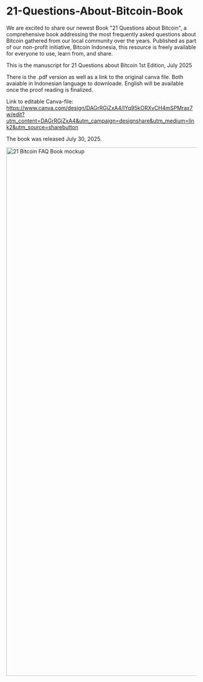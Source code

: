 # 21-Questions-About-Bitcoin-Book
We are excited to share our newest Book "21 Questions about Bitcoin", a comprehensive book addressing the most frequently asked questions about Bitcoin gathered from our local community over the years. Published as part of our non-profit initiative, Bitcoin Indonesia, this resource is freely available for everyone to use, learn from, and share.

This is the manuscript for 21 Questions about Bitcoin
1st Edition, July 2025

There is the .pdf version as well as a link to the original canva file. Both avaiable in Indonesian language to downloade.
English will be available once the proof reading is finalized.

Link to editable Canva-file: https://www.canva.com/design/DAGrRGjZxA4/IYq95kORXvCH4mSPMrax7w/edit?utm_content=DAGrRGjZxA4&utm_campaign=designshare&utm_medium=link2&utm_source=sharebutton

The book was released July 30, 2025. 

<img width="2100" height="1400" alt="21 Bitcoin FAQ Book mockup" src="https://github.com/user-attachments/assets/4bd493c8-1efd-4db9-9ad7-172826b55197" />

